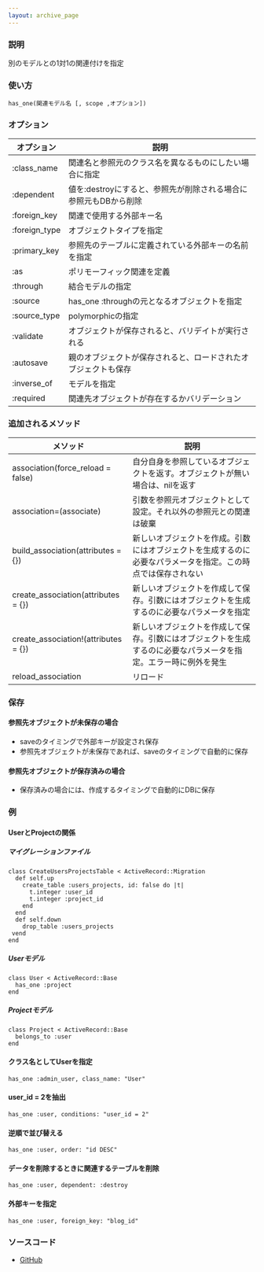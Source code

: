 ```yaml
---
layout: archive_page
---
```

### 説明
別のモデルとの1対1の関連付けを指定

### 使い方
    has_one(関連モデル名 [, scope ,オプション])

### オプション

オプション      | 説明
------------- | ----------------------------------------
:class_name   | 関連名と参照元のクラス名を異なるものにしたい場合に指定
:dependent    | 値を:destroyにすると、参照先が削除される場合に参照元もDBから削除
:foreign_key  | 関連で使用する外部キー名
:foreign_type | オブジェクトタイプを指定
:primary_key  | 参照先のテーブルに定義されている外部キーの名前を指定
:as           | ポリモーフィック関連を定義
:through      | 結合モデルの指定
:source       | has_one :throughの元となるオブジェクトを指定
:source_type  | polymorphicの指定
:validate     | オブジェクトが保存されると、バリデイトが実行される
:autosave     | 親のオブジェクトが保存されると、ロードされたオブジェクトも保存
:inverse_of   | モデルを指定
:required     | 関連先オブジェクトが存在するかバリデーション

### 追加されるメソッド

メソッド                               | 説明
------------------------------------ | -------------------------------------------------------------
association(force_reload = false)    | 自分自身を参照しているオブジェクトを返す。オブジェクトが無い場合は、nilを返す
association=(associate)              | 引数を参照元オブジェクトとして設定。それ以外の参照元との関連は破棄
build_association(attributes = {})   | 新しいオブジェクトを作成。引数にはオブジェクトを生成するのに必要なパラメータを指定。この時点では保存されない
create_association(attributes = {})  | 新しいオブジェクトを作成して保存。引数にはオブジェクトを生成するのに必要なパラメータを指定
create_association!(attributes = {}) | 新しいオブジェクトを作成して保存。引数にはオブジェクトを生成するのに必要なパラメータを指定。エラー時に例外を発生
reload_association                   | リロード

### 保存
#### 参照先オブジェクトが未保存の場合
* saveのタイミングで外部キーが設定され保存
* 参照先オブジェクトが未保存であれば、saveのタイミングで自動的に保存

#### 参照先オブジェクトが保存済みの場合
* 保存済みの場合には、作成するタイミングで自動的にDBに保存

### 例
#### UserとProjectの関係
##### マイグレーションファイル
    class CreateUsersProjectsTable < ActiveRecord::Migration
      def self.up
        create_table :users_projects, id: false do |t|
          t.integer :user_id
          t.integer :project_id
        end
      end
      def self.down
        drop_table :users_projects
     vend
    end

##### Userモデル
    class User < ActiveRecord::Base
      has_one :project
    end

##### Projectモデル
    class Project < ActiveRecord::Base
      belongs_to :user
    end

#### クラス名としてUserを指定
    has_one :admin_user, class_name: "User"

#### user_id = 2を抽出
    has_one :user, conditions: "user_id = 2"

#### 逆順で並び替える
    has_one :user, order: "id DESC"

#### データを削除するときに関連するテーブルを削除
    has_one :user, dependent: :destroy

#### 外部キーを指定
    has_one :user, foreign_key: "blog_id"

### ソースコード
* [GitHub](https://github.com/rails/rails/blob/ac30e389ecfa0e26e3d44c1eda8488ddf63b3ecc/activerecord/lib/active_record/associations.rb#L1507)